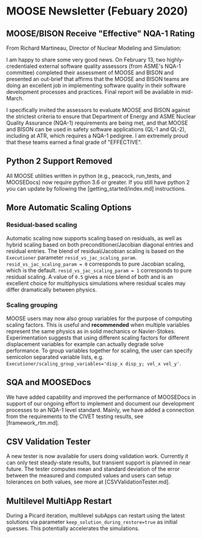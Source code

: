 # MOOSE Newsletter (Febuary 2020)

## MOOSE/BISON Receive "Effective" NQA-1 Rating

From Richard Martineau, Director of Nuclear Modeling and Simulation:

I am happy to share some very good news. On February 13, two highly-credentialed external software quality assessors (from ASME's NQA-1 committee) completed their assessment of MOOSE and BISON and presented an out-brief that affirms that the MOOSE and BISON teams are doing an excellent job in implementing software quality in their software development processes and practices. Final report will be available in mid-March.

I specifically invited the assessors to evaluate MOOSE and BISON against the strictest criteria to ensure that Department of Energy and ASME Nuclear Quality Assurance (NQA-1) requirements are being met, and that MOOSE and BISON can be used in safety software applications (QL-1 and QL-2), including at ATR, which requires a NQA-1 pedigree. I am extremely proud that these teams earned a final grade of "EFFECTIVE".

## Python 2 Support Removed

All MOOSE utilities written in python (e.g., peacock, run_tests, and MOOSEDocs) now require python
3.6 or greater. If you still have python 2 you can update by following the [getting_started/index.md]
instructions.

## More Automatic Scaling Options

### Residual-based scaling

Automatic scaling now supports scaling based on residuals, as well as hybrid
scaling based on both preconditioner/Jacobian diagonal entries and residual
entries. The blend of residual/Jacobian scaling is based on the `Executioner`
parameter `resid_vs_jac_scaling_param`. `resid_vs_jac_scaling_param = 0`
corresponds to pure Jacobian scaling, which is the
default. `resid_vs_jac_scaling_param = 1` corresponds to pure residual
scaling. A value of `0.5` gives a nice blend of both and is an excellent choice
for multiphysics simulations where residual scales may differ dramatically
between physics.

### Scaling grouping

MOOSE users may now also group variables for the purpose of computing scaling
factors. This is useful and **recommended** when multiple variables represent
the same physics as in solid mechanics or Navier-Stokes. Experimentation
suggests that using different scaling factors for different displacement
variables for example can actually degrade solve performance. To group variables
together for scaling, the user can specify semicolon separated variable lists,
e.g. `Executioner/scaling_group_variables='disp_x disp_y; vel_x vel_y'`.

## SQA and MOOSEDocs

We have added capability and improved the performance of MOOSEDocs in support of our ongoing
effort to implement and document our development processes to an NQA-1 level standard. Mainly, we
have added a connection from the requirements to the CIVET testing results, see [framework_rtm.md].

## CSV Validation Tester

A new tester is now available for users doing validation work.  Currently it can only test steady-state
results, but transient support is planned in near future.  The tester computes mean and standard
deviation of the error between the measured and computed values and users can setup tolerances on
both values, see more at [CSVValidationTester.md].

## Multilevel MultiApp Restart

During a Picard iteration, multilevel subApps can restart using the latest solutions via
parameter `keep_solution_during_restore=true` as initial guesses. This potentially
accelerates the simulations.
